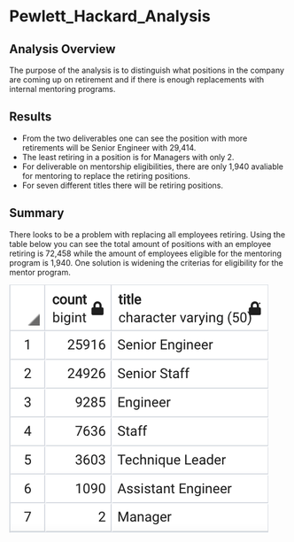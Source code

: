 # Pewlett_Hackard_Analysis

## Analysis Overview
The purpose of the analysis is to distinguish what positions in the company are coming up on retirement and if there is enough replacements with internal mentoring programs. 

## Results
* From the two deliverables one can see the position with more retirements will be Senior Engineer with 29,414. 
* The least retiring in a position is for Managers with only 2. 
* For deliverable on mentorship eligibilities, there are only 1,940 avaliable for mentoring to replace the retiring positions. 
* For seven different titles there will be retiring positions. 

## Summary
There looks to be a problem with replacing all employees retiring. Using the table below you can see the total amount of positions with an employee retiring is 72,458 while the amount of employees eligible for the mentoring program is 1,940. One solution is widening the criterias for eligibility for the mentor program. 


![alt text](Data/retiring.png)
